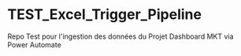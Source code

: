 # TEST_Excel_Trigger_Pipeline
Repo Test pour l'ingestion des données du Projet Dashboard MKT via Power Automate
